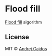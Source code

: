 # Flood fill
[Flood fill](https://en.wikipedia.org/wiki/Flood_fill) algorithm

## License

MIT © [Andrej Gajdos](http://andrejgajdos.com)
